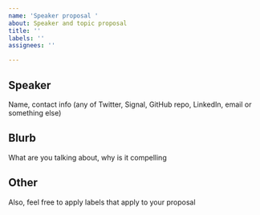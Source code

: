 ```yaml
---
name: 'Speaker proposal '
about: Speaker and topic proposal
title: ''
labels: ''
assignees: ''

---
```


## Speaker

Name, contact info (any of Twitter, Signal, GitHub repo, LinkedIn, email or something else)

## Blurb

What are you talking about, why is it compelling

## Other

Also, feel free to apply labels that apply to your proposal
